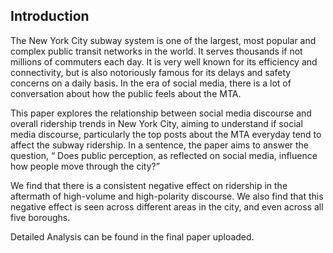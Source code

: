 ## Introduction 

The New York City subway system is one of the largest, most popular and complex public transit networks in the world. It serves thousands if not millions of commuters each day. It is very well known for its efficiency and connectivity, but is also notoriously famous for its delays and safety concerns on a daily basis. In the era of social media, there is a lot of conversation about how the public feels about the MTA. 

This paper explores the relationship between social media discourse and overall ridership trends in New York City, aiming to understand if social media discourse, particularly the top posts about the MTA everyday tend to affect the subway ridership. In a sentence, the paper aims to answer the question, “ Does public perception, as reflected on social media, influence how people move through the city?” 

We find that there is a consistent negative effect on ridership in the aftermath of high-volume and high-polarity discourse. We also find that this negative effect is seen across different areas in the city, and even across all five boroughs. 

Detailed Analysis can be found in the final paper uploaded. 
